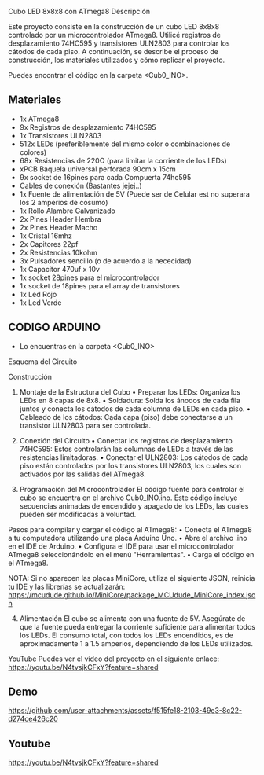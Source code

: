 Cubo LED 8x8x8 con ATmega8
Descripción

Este proyecto consiste en la construcción de un cubo LED 8x8x8 controlado por un microcontrolador ATmega8. Utilicé registros de desplazamiento 74HC595 y transistores ULN2803 para controlar los cátodos de cada piso. A continuación, se describe el proceso de construcción, los materiales utilizados y cómo replicar el proyecto.


Puedes encontrar el código en la carpeta <Cub0_INO>.
## Materiales

- 1x ATmega8
- 9x Registros de desplazamiento 74HC595
- 1x Transistores ULN2803
- 512x LEDs (preferiblemente del mismo color o combinaciones de colores)
- 68x Resistencias de 220Ω (para limitar la corriente de los LEDs)
- xPCB Baquela universal perforada 90cm x 15cm
- 9x socket de 16pines para cada Compuerta 74hc595
- Cables de conexión (Bastantes jejej..)
- 1x Fuente de alimentación de 5V (Puede ser de Celular est no superara los 2 amperios de cosumo)
- 1x Rollo Alambre Galvanizado
- 2x Pines Header Hembra 
- 2x Pines Header Macho
- 1x Cristal 16mhz
- 2x Capitores 22pf
- 2x Resistencias 10kohm
- 3x Pulsadores sencillo (o de acuerdo a la nececidad)
- 1x Capacitor 470uf x 10v
- 1x socket 28pines para el microcontrolador
- 1x socket de 18pines para el array de transistores
- 1x Led Rojo
- 1x Led Verde

## CODIGO ARDUINO 

- Lo encuentras en la carpeta <Cub0_INO>

Esquema del Circuito

Construcción
1. Montaje de la Estructura del Cubo
• Preparar los LEDs: Organiza los LEDs en 8 capas de 8x8.
• Soldadura: Solda los ánodos de cada fila juntos y conecta los cátodos de cada columna de LEDs en cada piso.
• Cableado de los cátodos: Cada capa (piso) debe conectarse a un transistor ULN2803 para ser controlada.

2. Conexión del Circuito
• Conectar los registros de desplazamiento 74HC595: Estos controlarán las columnas de LEDs a través de las resistencias limitadoras.
• Conectar el ULN2803: Los cátodos de cada piso están controlados por los transistores ULN2803, los cuales son activados por las salidas del ATmega8.

3. Programación del Microcontrolador
El código fuente para controlar el cubo se encuentra en el archivo Cub0_INO.ino. Este código incluye secuencias animadas de encendido y apagado de los LEDs, las cuales pueden ser modificadas a voluntad.

Pasos para compilar y cargar el código al ATmega8:
• Conecta el ATmega8 a tu computadora utilizando una placa Arduino Uno.
• Abre el archivo .ino en el IDE de Arduino.
• Configura el IDE para usar el microcontrolador ATmega8 seleccionándolo en el menú "Herramientas".
• Carga el código en el ATmega8.

NOTA: Si no aparecen las placas MiniCore, utiliza el siguiente JSON, reinicia tu IDE y las librerías se actualizarán:
https://mcudude.github.io/MiniCore/package_MCUdude_MiniCore_index.json

4. Alimentación
El cubo se alimenta con una fuente de 5V. Asegúrate de que la fuente pueda entregar la corriente suficiente para alimentar todos los LEDs. El consumo total, con todos los LEDs encendidos, es de aproximadamente 1 a 1.5 amperios, dependiendo de los LEDs utilizados.


YouTube
Puedes ver el video del proyecto en el siguiente enlace:
https://youtu.be/N4tvsjkCFxY?feature=shared

## Demo

https://github.com/user-attachments/assets/f515fe18-2103-49e3-8c22-d274ce426c20

## Youtube 
https://youtu.be/N4tvsjkCFxY?feature=shared


